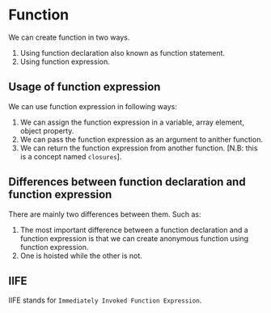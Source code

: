 # Function  
We can create function in two ways. 
1. Using function declaration also known as function statement.
2. Using function expression. 

## Usage of function expression

We can use function expression in following ways:   
1. We can assign the function expression in a variable, array element, object property.
2. We can pass the function expression as an argument to anither function.
3. We can return the function expression from another function. [N.B: this is a concept named `closures`].   
   
## Differences between function declaration and function expression 
There are mainly two differences between them. Such as: 
1. The most important difference between a function declaration and a function expression is that we can create anonymous function using function expression.
2. One is hoisted while the other is not.

## IIFE
IIFE stands for `Immediately Invoked Function Expression`.  
